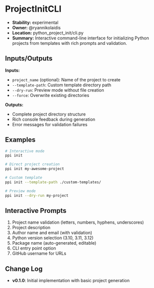 # ProjectInitCLI

- **Stability:** experimental
- **Owner:** @ryannikolaidis
- **Location:** python_project_init/cli.py
- **Summary:** Interactive command-line interface for initializing Python projects from templates with rich prompts and validation.

## Inputs/Outputs

**Inputs:**
- `project_name` (optional): Name of the project to create
- `--template-path`: Custom template directory path
- `--dry-run`: Preview mode without file creation
- `--force`: Overwrite existing directories

**Outputs:**
- Complete project directory structure
- Rich console feedback during generation
- Error messages for validation failures

## Examples

```bash
# Interactive mode
ppi init

# Direct project creation
ppi init my-awesome-project

# Custom template
ppi init --template-path ./custom-templates/

# Preview mode
ppi init --dry-run my-project
```

## Interactive Prompts

1. Project name validation (letters, numbers, hyphens, underscores)
2. Project description
3. Author name and email (with validation)
4. Python version selection (3.10, 3.11, 3.12)
5. Package name (auto-generated, editable)
6. CLI entry point option
7. GitHub username for URLs

## Change Log

- **v0.1.0**: Initial implementation with basic project generation